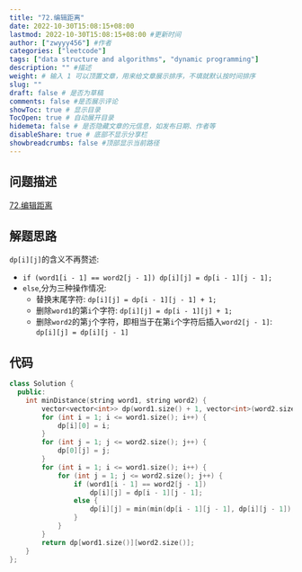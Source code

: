 ```yaml
---
title: "72.编辑距离"
date: 2022-10-30T15:08:15+08:00
lastmod: 2022-10-30T15:08:15+08:00 #更新时间
author: ["zwyyy456"] #作者
categories: ["leetcode"]
tags: ["data structure and algorithms", "dynamic programming"]
description: "" #描述
weight: # 输入 1 可以顶置文章，用来给文章展示排序，不填就默认按时间排序
slug: ""
draft: false # 是否为草稿
comments: false #是否展示评论
showToc: true # 显示目录
TocOpen: true # 自动展开目录
hidemeta: false # 是否隐藏文章的元信息，如发布日期、作者等
disableShare: true # 底部不显示分享栏
showbreadcrumbs: false #顶部显示当前路径
---
```

## 问题描述
[72.编辑距离](https://leetcode.cn/problems/edit-distance/)

## 解题思路
`dp[i][j]`的含义不再赘述:
- `if (word1[i - 1] == word2[j - 1]) dp[i][j] = dp[i - 1][j - 1];`
- `else`,分为三种操作情况:
    - 替换末尾字符: `dp[i][j] = dp[i - 1][j - 1] + 1;`
    - 删除`word1`的第`i`个字符: `dp[i][j] = dp[i - 1][j] + 1;`
    - 删除`word2`的第`j`个字符，即相当于在第`i`个字符后插入`word2[j - 1]`: `dp[i][j] = dp[i][j - 1]`    

## 代码
```cpp
class Solution {
  public:
    int minDistance(string word1, string word2) {
        vector<vector<int>> dp(word1.size() + 1, vector<int>(word2.size() + 1, 0));
        for (int i = 1; i <= word1.size(); i++) {
            dp[i][0] = i;
        }
        for (int j = 1; j <= word2.size(); j++) {
            dp[0][j] = j;
        }
        for (int i = 1; i <= word1.size(); i++) {
            for (int j = 1; j <= word2.size(); j++) {
                if (word1[i - 1] == word2[j - 1])
                    dp[i][j] = dp[i - 1][j - 1];
                else {
                    dp[i][j] = min(min(dp[i - 1][j - 1], dp[i][j - 1]), dp[i - 1][j]) + 1;
                }
            }
        }
        return dp[word1.size()][word2.size()];
    }
};
```


